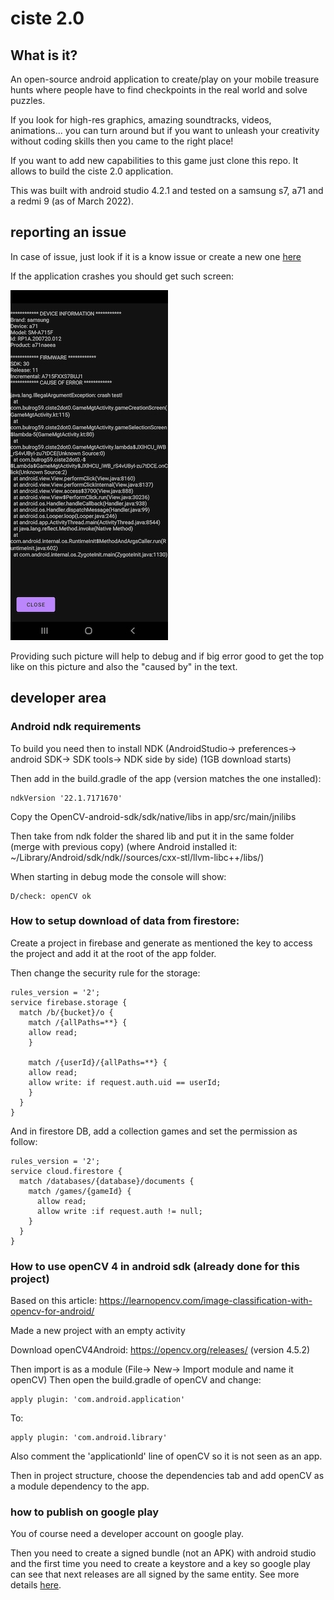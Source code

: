 # ciste 2.0

## What is it?

An open-source android application to create/play on your mobile treasure hunts where people have to find checkpoints in the real world and solve puzzles.

If you look for high-res graphics, amazing soundtracks, videos, animations... you can turn around but if you want to unleash your creativity without coding skills then you came to the right place!

If you want to add new capabilities to this game just clone this repo. It allows to build the ciste 2.0 application.

This was built with android studio 4.2.1 and tested on a samsung s7, a71 and a redmi 9 (as of March 2022).

## reporting an issue

In case of issue, just look if it is a know issue or create a new one [here](https://github.com/bulrog/cistev2-app/issues)

If the application crashes you should get such screen:

![](crash_example.jpg)

Providing such picture will help to debug and if big error good to get the top like on this picture and also the "caused by" in the text.


## developer area 

### Android ndk requirements

To build you need then to install NDK (AndroidStudio-> preferences-> android SDK-> SDK tools-> NDK side by side) (1GB download starts)

Then add in the build.gradle of the app (version matches the one installed):

    ndkVersion '22.1.7171670'

Copy the OpenCV-android-sdk/sdk/native/libs in app/src/main/jnilibs

Then take from ndk folder the shared lib and put it in the same folder (merge with previous copy) (where Android installed it: ~/Library/Android/sdk/ndk/<version>/sources/cxx-stl/llvm-libc++/libs/)

When starting in debug mode the console will show:

    D/check: openCV ok

### How to setup download of data from firestore:

Create a project in firebase and generate as mentioned the key to access the project and add it at the root of the app folder.

Then change the security rule for the storage:

    rules_version = '2';
    service firebase.storage {
      match /b/{bucket}/o {
        match /{allPaths=**} {
        allow read;
        }
        
        match /{userId}/{allPaths=**} {
        allow read;
        allow write: if request.auth.uid == userId;
        }
      }
    }
    
 And in firestore DB, add a collection games and set the permission as follow:
 
    rules_version = '2';
    service cloud.firestore {
      match /databases/{database}/documents {
        match /games/{gameId} {
          allow read;
          allow write :if request.auth != null;
        }
      }
    }
    
### How to use openCV 4 in android sdk (already done for this project)

Based on this article: https://learnopencv.com/image-classification-with-opencv-for-android/

Made a new project with an empty activity

Download openCV4Android: https://opencv.org/releases/ (version 4.5.2)

Then import is as a module (File-> New-> Import module and name it openCV)
Then open the build.gradle of openCV and change:

    apply plugin: 'com.android.application'
    
To:

    apply plugin: 'com.android.library'

Also comment the 'applicationId' line of openCV so it is not seen as an app.

Then in project structure, choose the dependencies tab and add openCV as a module dependency to the app.

### how to publish on google play

You of course need a developer account on google play.

Then you need to create a signed bundle (not an APK) with android studio and the first time you need to create a keystore and a key so google play can see that next releases are all signed by the same entity. See more details [here](https://developer.android.com/studio/publish/app-signing#generate-key).